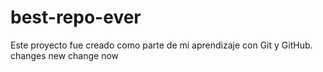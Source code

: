 # best-repo-ever
Este proyecto fue creado como parte de mi aprendizaje con Git y GitHub.
changes
new change now